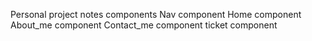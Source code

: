 Personal project notes
components
 Nav component
 Home component
 About_me component
 Contact_me component
 ticket component
 
